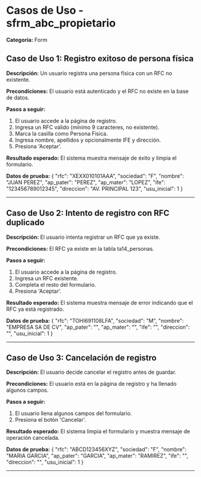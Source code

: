 # Casos de Uso - sfrm_abc_propietario

**Categoría:** Form

## Caso de Uso 1: Registro exitoso de persona física

**Descripción:** Un usuario registra una persona física con un RFC no existente.

**Precondiciones:**
El usuario está autenticado y el RFC no existe en la base de datos.

**Pasos a seguir:**
1. El usuario accede a la página de registro.
2. Ingresa un RFC válido (mínimo 9 caracteres, no existente).
3. Marca la casilla como Persona Física.
4. Ingresa nombre, apellidos y opcionalmente IFE y dirección.
5. Presiona 'Aceptar'.

**Resultado esperado:**
El sistema muestra mensaje de éxito y limpia el formulario.

**Datos de prueba:**
{
  "rfc": "XEXX010101AAA",
  "sociedad": "F",
  "nombre": "JUAN PEREZ",
  "ap_pater": "PEREZ",
  "ap_mater": "LOPEZ",
  "ife": "123456789012345",
  "direccion": "AV. PRINCIPAL 123",
  "usu_inicial": 1
}

---

## Caso de Uso 2: Intento de registro con RFC duplicado

**Descripción:** El usuario intenta registrar un RFC que ya existe.

**Precondiciones:**
El RFC ya existe en la tabla ta14_personas.

**Pasos a seguir:**
1. El usuario accede a la página de registro.
2. Ingresa un RFC existente.
3. Completa el resto del formulario.
4. Presiona 'Aceptar'.

**Resultado esperado:**
El sistema muestra mensaje de error indicando que el RFC ya está registrado.

**Datos de prueba:**
{
  "rfc": "TOHI691108LFA",
  "sociedad": "M",
  "nombre": "EMPRESA SA DE CV",
  "ap_pater": "",
  "ap_mater": "",
  "ife": "",
  "direccion": "",
  "usu_inicial": 1
}

---

## Caso de Uso 3: Cancelación de registro

**Descripción:** El usuario decide cancelar el registro antes de guardar.

**Precondiciones:**
El usuario está en la página de registro y ha llenado algunos campos.

**Pasos a seguir:**
1. El usuario llena algunos campos del formulario.
2. Presiona el botón 'Cancelar'.

**Resultado esperado:**
El sistema limpia el formulario y muestra mensaje de operación cancelada.

**Datos de prueba:**
{
  "rfc": "ABCD123456XYZ",
  "sociedad": "F",
  "nombre": "MARIA GARCIA",
  "ap_pater": "GARCIA",
  "ap_mater": "RAMIREZ",
  "ife": "",
  "direccion": "",
  "usu_inicial": 1
}

---

